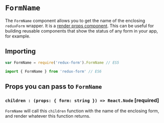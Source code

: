 # `FormName`

The `FormName` component allows you to get the name of the enclosing `reduxForm` wrapper.
It is a [render props component](https://reactjs.org/docs/render-props.html).
This can be useful for building reusable components that show the status of any form in
your app, for example.

## Importing

```javascript
var FormName = require('redux-form').FormName // ES5
```

```javascript
import { FormName } from 'redux-form' // ES6
```

## Props you can pass to `FormName`

### `children : (props: { form: string }) => React.Node` [required]

`FormName` will call this `children` function with the name of the enclosing
form, and render whatever this function returns.
